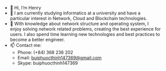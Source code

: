 - 👋 Hi, I’m Henry
- 👀 I am currently studying informatics at a university and have a particular interest in Network, Cloud and Blockchain technologies. 
- 💞️ With knowledge about network structure and operating system, I enjoy solving network related problems, creating the best experience for users. I also spend time learning new technologies and best practices to become a better engineer.
- 📫 Contact me:
   + Phone: (+84) 368 236 202
   + Email: buiphuocthinh147369@gmail.com
   + Skype: buiphuocthinh147369

<!---
iwa147369/iwa147369 is a ✨ special ✨ repository because its `README.md` (this file) appears on your GitHub profile.
You can click the Preview link to take a look at your changes.
--->

